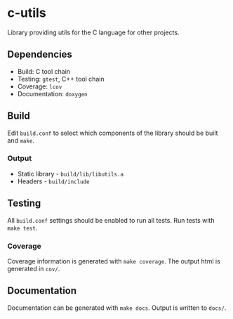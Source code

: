 # c-utils

Library providing utils for the C language for other projects.

## Dependencies

- Build: C tool chain
- Testing: `gtest`, C++ tool chain
- Coverage: `lcov`
- Documentation: `doxygen`

## Build

Edit `build.conf` to select which components of the library should be built and
`make`.

### Output

- Static library - `build/lib/libutils.a`
- Headers - `build/include`

## Testing

All `build.conf` settings should be enabled to run all tests. Run tests with
`make test`.

### Coverage

Coverage information is generated with `make coverage`. The output html is
generated in `cov/`.

## Documentation

Documentation can be generated with `make docs`. Output is written to `docs/`.

